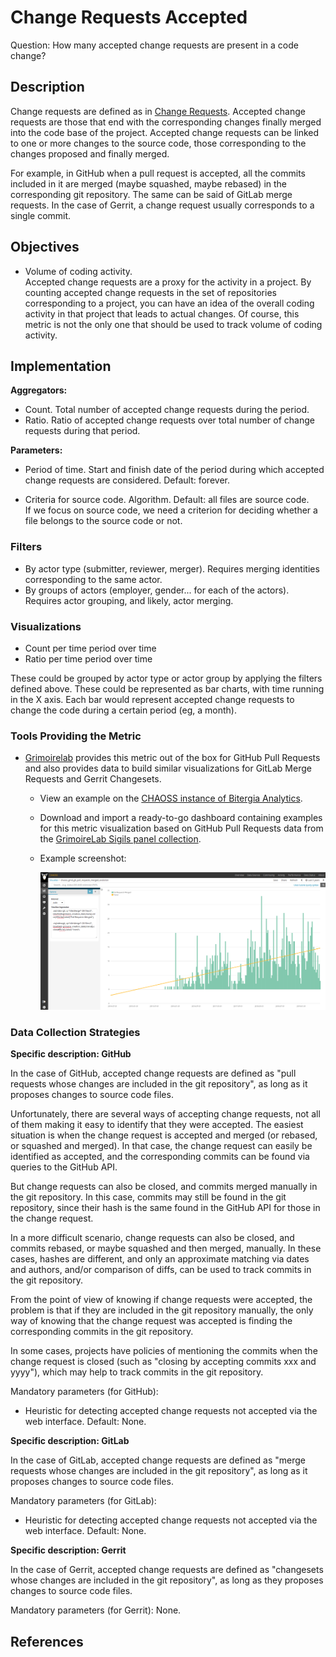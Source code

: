 # Change Requests Accepted

Question: How many accepted change requests are present in a code change?

## Description

Change requests are defined as in [Change Requests](https://chaoss.community/metric-change-requests/).
Accepted change requests are those that end with the corresponding changes
finally merged into the code base of the project.
Accepted change requests can be linked to one or more changes to the source
code, those corresponding to the changes proposed and finally merged.

For example, in GitHub when a pull request is accepted, all the
commits included in it are merged (maybe squashed, maybe rebased)
in the corresponding git repository. The same can be said of
GitLab merge requests. In the case of Gerrit, a change request usually
corresponds to a single commit.


## Objectives

* Volume of coding activity.  
    Accepted change requests are a proxy for the activity in a project.
    By counting accepted change requests in the set of repositories corresponding
    to a project, you can have an idea of the overall coding activity in
    that project that leads to actual changes.
    Of course, this metric is not the only one that should be
    used to track volume of coding activity.


## Implementation

**Aggregators:**
* Count. Total number of accepted change requests during the period.
* Ratio. Ratio of accepted change requests over total number of change requests during that period.

**Parameters:**
* Period of time. Start and finish date of the period during which accepted change requests are considered. Default: forever.  

* Criteria for source code. Algorithm. Default: all files are source code.  
    If we focus on source code, we need a criterion for deciding whether a file belongs to the source code or not.


### Filters

* By actor type (submitter, reviewer, merger). Requires merging identities corresponding to the same actor.
* By groups of actors (employer, gender... for each of the actors). Requires actor grouping, and likely, actor merging.


### Visualizations

* Count per time period over time
* Ratio per time period over time

These could be grouped by actor type or actor group by applying the filters defined above.
These could be represented as bar charts, with time running in the X axis.
Each bar would represent accepted change requests to change the code
during a certain period (eg, a month).


### Tools Providing the Metric

* [Grimoirelab](https://chaoss.github.io/grimoirelab) provides this metric out of the box for GitHub Pull Requests and also provides data to build similar visualizations for GitLab Merge Requests and Gerrit Changesets.
  - View an example on the [CHAOSS instance of Bitergia Analytics](https://chaoss.biterg.io/app/kibana#/dashboard/a7b3fd70-ef16-11e8-9be6-c962f0cee9ae).  
  - Download and import a ready-to-go dashboard containing examples for this metric visualization based on GitHub Pull Requests data from the [GrimoireLab Sigils panel collection](https://chaoss.github.io/grimoirelab-sigils/panels/github-pullrequests/).
  - Example screenshot:
  
    ![GrimoireLab screenshot of metric Reviews Accepted](images/change-requests-accepted_grimoirelab.png)


### Data Collection Strategies

**Specific description: GitHub**

In the case of GitHub, accepted change requests are defined as "pull requests
whose changes are included in the git repository",
as long as it proposes changes to source code files.

Unfortunately, there are several ways of accepting change requests, not
all of them making it easy to identify that they were accepted.
The easiest situation is when the change request is accepted and
merged (or rebased, or squashed and merged). In that case,
the change request can easily be identified as accepted, and
the corresponding commits can be found via queries to the GitHub API.

But change requests can also be closed, and commits merged manually in the
git repository. In this case, commits may still be found in the
git repository, since their hash is the same found in the GitHub API
for those in the change request.

In a more difficult scenario, change requests can also be closed, and commits
rebased, or maybe squashed and then merged, manually. In these cases,
hashes are different, and only an approximate matching via dates and
authors, and/or comparison of diffs, can be used to track commits in
the git repository.

From the point of view of knowing if change requests were accepted, the
problem is that if they are included in the git repository manually,
the only way of knowing that the change request was accepted is
finding the corresponding commits in the git repository.

In some cases, projects have policies of mentioning the commits
when the change request is closed (such as "closing by accepting commits
xxx and yyyy"), which may help to track commits in the git repository.

Mandatory parameters (for GitHub):

* Heuristic for detecting accepted change requests not accepted
  via the web interface. Default: None.

**Specific description: GitLab**

In the case of GitLab, accepted change requests are defined as "merge requests
whose changes are included in the git repository",
as long as it proposes changes to source code files.

Mandatory parameters (for GitLab):

* Heuristic for detecting accepted change requests not accepted
  via the web interface. Default: None.

**Specific description: Gerrit**

In the case of Gerrit, accepted change requests are defined as "changesets
whose changes are included in the git repository",
as long as they proposes changes to source code files.

Mandatory parameters (for Gerrit): None.

## References
